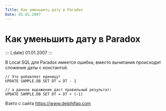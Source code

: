 ```yaml
---
Title: Как уменьшить дату в Paradox
Date: 01.01.2007
---
```



Как уменьшить дату в Paradox
============================

::: {.date}
01.01.2007
:::

В Local SQL для Paradox имеется ошибка, вместо вычитания происходит
сложение даты с константой.

    // Это добавляет единицу!
    UPDATE SAMPLE.DB SET DT = DT - 1

    // а данное выражение даст правильный результат:
    UPDATE SAMPLE.DB SET DT = DT + (-1)

Взято с сайта <https://www.delphifaq.com>
